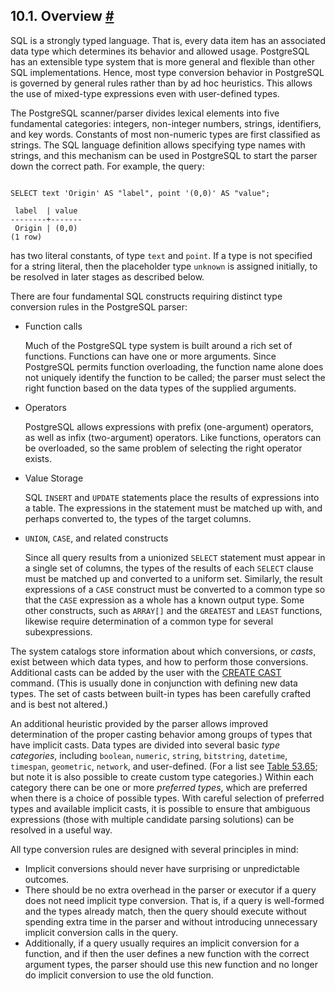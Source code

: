 ## 10.1. Overview [#](#TYPECONV-OVERVIEW)

SQL is a strongly typed language. That is, every data item has an associated data type which determines its behavior and allowed usage. PostgreSQL has an extensible type system that is more general and flexible than other SQL implementations. Hence, most type conversion behavior in PostgreSQL is governed by general rules rather than by ad hoc heuristics. This allows the use of mixed-type expressions even with user-defined types.

The PostgreSQL scanner/parser divides lexical elements into five fundamental categories: integers, non-integer numbers, strings, identifiers, and key words. Constants of most non-numeric types are first classified as strings. The SQL language definition allows specifying type names with strings, and this mechanism can be used in PostgreSQL to start the parser down the correct path. For example, the query:

```

SELECT text 'Origin' AS "label", point '(0,0)' AS "value";

 label  | value
--------+-------
 Origin | (0,0)
(1 row)
```

has two literal constants, of type `text` and `point`. If a type is not specified for a string literal, then the placeholder type `unknown` is assigned initially, to be resolved in later stages as described below.

There are four fundamental SQL constructs requiring distinct type conversion rules in the PostgreSQL parser:

* Function calls

    Much of the PostgreSQL type system is built around a rich set of functions. Functions can have one or more arguments. Since PostgreSQL permits function overloading, the function name alone does not uniquely identify the function to be called; the parser must select the right function based on the data types of the supplied arguments.

* Operators

    PostgreSQL allows expressions with prefix (one-argument) operators, as well as infix (two-argument) operators. Like functions, operators can be overloaded, so the same problem of selecting the right operator exists.

* Value Storage

    SQL `INSERT` and `UPDATE` statements place the results of expressions into a table. The expressions in the statement must be matched up with, and perhaps converted to, the types of the target columns.

* `UNION`, `CASE`, and related constructs

    Since all query results from a unionized `SELECT` statement must appear in a single set of columns, the types of the results of each `SELECT` clause must be matched up and converted to a uniform set. Similarly, the result expressions of a `CASE` construct must be converted to a common type so that the `CASE` expression as a whole has a known output type. Some other constructs, such as `ARRAY[]` and the `GREATEST` and `LEAST` functions, likewise require determination of a common type for several subexpressions.

The system catalogs store information about which conversions, or *casts*, exist between which data types, and how to perform those conversions. Additional casts can be added by the user with the [CREATE CAST](sql-createcast "CREATE CAST") command. (This is usually done in conjunction with defining new data types. The set of casts between built-in types has been carefully crafted and is best not altered.)

An additional heuristic provided by the parser allows improved determination of the proper casting behavior among groups of types that have implicit casts. Data types are divided into several basic *type categories*, including `boolean`, `numeric`, `string`, `bitstring`, `datetime`, `timespan`, `geometric`, `network`, and user-defined. (For a list see [Table 53.65](catalog-pg-type#CATALOG-TYPCATEGORY-TABLE "Table 53.65. typcategory Codes"); but note it is also possible to create custom type categories.) Within each category there can be one or more *preferred types*, which are preferred when there is a choice of possible types. With careful selection of preferred types and available implicit casts, it is possible to ensure that ambiguous expressions (those with multiple candidate parsing solutions) can be resolved in a useful way.

All type conversion rules are designed with several principles in mind:

* Implicit conversions should never have surprising or unpredictable outcomes.
* There should be no extra overhead in the parser or executor if a query does not need implicit type conversion. That is, if a query is well-formed and the types already match, then the query should execute without spending extra time in the parser and without introducing unnecessary implicit conversion calls in the query.
* Additionally, if a query usually requires an implicit conversion for a function, and if then the user defines a new function with the correct argument types, the parser should use this new function and no longer do implicit conversion to use the old function.